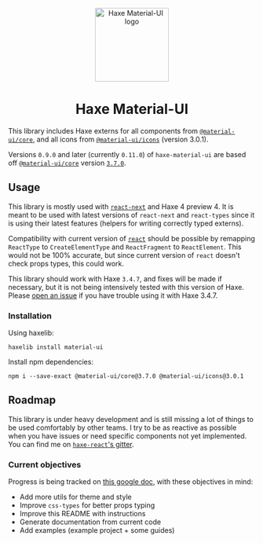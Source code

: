 <p align="center">
  <img width="150" src="https://gitlab.com/k-labz/haxe-oss/haxe-material-ui/raw/master/logo.svg" alt="Haxe Material-UI logo"></a>
</p>

<h1 align="center">Haxe Material-UI</h1>

This library includes Haxe externs for all components from
[`@material-ui/core`][mui-core], and all icons from
[`@material-ui/icons`][mui-icons] (version 3.0.1).

Versions `0.9.0` and later (currently `0.11.0`) of `haxe-material-ui` are based
off [`@material-ui/core`][mui-github] version [`3.7.0`][mui-3.7.0-doc].

## Usage

This library is mostly used with [`react-next`][react-next] and Haxe 4 preview
4. It is meant to be used with latest versions of `react-next` and `react-types`
since it is using their latest features (helpers for writing correctly typed
externs).

Compatibility with current version of [`react`][haxe-react] should be
possible by remapping `ReactType` to `CreateElementType` and `ReactFragment` to
`ReactElement`. This would not be 100% accurate, but since current version of
`react` doesn't check props types, this could work.

This library should work with Haxe `3.4.7`, and fixes will be made if necessary,
but it is not being intensively tested with this version of Haxe. Please
[open an issue][open-issue] if you have trouble using it with Haxe 3.4.7.

### Installation

Using haxelib:

```
haxelib install material-ui
```

Install npm dependencies:

```
npm i --save-exact @material-ui/core@3.7.0 @material-ui/icons@3.0.1
```

## Roadmap

This library is under heavy development and is still missing a lot of things to
be used comfortably by other teams. I try to be as reactive as possible when
you have issues or need specific components not yet implemented. You can find me
on [`haxe-react`'s gitter][gitter].

### Current objectives

Progress is being tracked on [this google doc][gdoc], with these objectives in
mind:

* Add more utils for theme and style
* Improve `css-types` for better props typing
* Improve this README with instructions
* Generate documentation from current code
* Add examples (example project + some guides)


[mui-core]: https://www.npmjs.com/package/@material-ui/core
[mui-icons]: https://www.npmjs.com/package/@material-ui/icons
[mui-github]: https://github.com/mui-org/material-ui/
[mui-3.7.0-doc]: https://v3-7-0.material-ui.com/versions/
[react-next]: https://github.com/kLabz/haxe-react
[haxe-react]: https://github.com/massiveinteractive/haxe-react
[open-issue]: https://gitlab.com/k-labz/haxe-oss/haxe-material-ui/issues/new
[gitter]: https://gitter.im/haxe-react/Lobby
[gdoc]: https://docs.google.com/spreadsheets/d/1qniNk_cEH-YGHVP7u14aGHbOtMxtGcK5cRnN52Kbh5E/edit?usp=sharing
